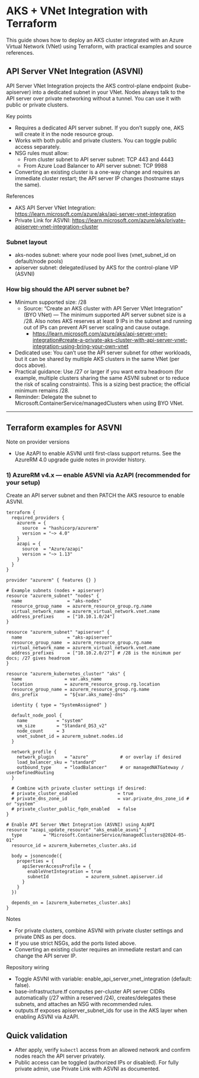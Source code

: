 # AKS + VNet Integration with Terraform

This guide shows how to deploy an AKS cluster integrated with an Azure Virtual Network (VNet) using Terraform, with practical examples and source references.

## API Server VNet Integration (ASVNI)

API Server VNet Integration projects the AKS control-plane endpoint (kube-apiserver) into a dedicated subnet in your VNet. Nodes always talk to the API server over private networking without a tunnel. You can use it with public or private clusters.

Key points
- Requires a dedicated API server subnet. If you don’t supply one, AKS will create it in the node resource group.
- Works with both public and private clusters. You can toggle public access separately.
- NSG rules must allow:
  - From cluster subnet to API server subnet: TCP 443 and 4443
  - From Azure Load Balancer to API server subnet: TCP 9988
- Converting an existing cluster is a one-way change and requires an immediate cluster restart; the API server IP changes (hostname stays the same).

References
- AKS API Server VNet Integration: https://learn.microsoft.com/azure/aks/api-server-vnet-integration
- Private Link for ASVNI: https://learn.microsoft.com/azure/aks/private-apiserver-vnet-integration-cluster

### Subnet layout

- aks-nodes subnet: where your node pool lives (vnet_subnet_id on default/node pools)
- apiserver subnet: delegated/used by AKS for the control-plane VIP (ASVNI)

### How big should the API server subnet be?

- Minimum supported size: /28
  - Source: “Create an AKS cluster with API Server VNet Integration” (BYO VNet) — The minimum supported API server subnet size is a /28. Also notes AKS reserves at least 9 IPs in the subnet and running out of IPs can prevent API server scaling and cause outage.
    - https://learn.microsoft.com/azure/aks/api-server-vnet-integration#create-a-private-aks-cluster-with-api-server-vnet-integration-using-bring-your-own-vnet
- Dedicated use: You can’t use the API server subnet for other workloads, but it can be shared by multiple AKS clusters in the same VNet (per docs above).
- Practical guidance: Use /27 or larger if you want extra headroom (for example, multiple clusters sharing the same ASVNI subnet or to reduce the risk of scaling constraints). This is a sizing best practice; the official minimum remains /28.
- Reminder: Delegate the subnet to Microsoft.ContainerService/managedClusters when using BYO VNet.

---

## Terraform examples for ASVNI

Note on provider versions
- Use AzAPI to enable ASVNI until first-class support returns. See the AzureRM 4.0 upgrade guide notes in provider history.

### 1) AzureRM v4.x — enable ASVNI via AzAPI (recommended for your setup)

Create an API server subnet and then PATCH the AKS resource to enable ASVNI.

```hcl
terraform {
  required_providers {
    azurerm = {
      source  = "hashicorp/azurerm"
      version = "~> 4.0"
    }
    azapi = {
      source  = "Azure/azapi"
      version = "~> 1.13"
    }
  }
}

provider "azurerm" { features {} }

# Example subnets (nodes + apiserver)
resource "azurerm_subnet" "nodes" {
  name                 = "aks-nodes"
  resource_group_name  = azurerm_resource_group.rg.name
  virtual_network_name = azurerm_virtual_network.vnet.name
  address_prefixes     = ["10.10.1.0/24"]
}

resource "azurerm_subnet" "apiserver" {
  name                 = "aks-apiserver"
  resource_group_name  = azurerm_resource_group.rg.name
  virtual_network_name = azurerm_virtual_network.vnet.name
  address_prefixes     = ["10.10.2.0/27"] # /28 is the minimum per docs; /27 gives headroom
}

resource "azurerm_kubernetes_cluster" "aks" {
  name                = var.aks_name
  location            = azurerm_resource_group.rg.location
  resource_group_name = azurerm_resource_group.rg.name
  dns_prefix          = "${var.aks_name}-dns"

  identity { type = "SystemAssigned" }

  default_node_pool {
    name           = "system"
    vm_size        = "Standard_DS3_v2"
    node_count     = 3
    vnet_subnet_id = azurerm_subnet.nodes.id
  }

  network_profile {
    network_plugin    = "azure"            # or overlay if desired
    load_balancer_sku = "standard"
    outbound_type     = "loadBalancer"     # or managedNATGateway / userDefinedRouting
  }

  # Combine with private cluster settings if desired:
  # private_cluster_enabled               = true
  # private_dns_zone_id                   = var.private_dns_zone_id # or "system"
  # private_cluster_public_fqdn_enabled   = false
}

# Enable API Server VNet Integration (ASVNI) using AzAPI
resource "azapi_update_resource" "aks_enable_asvni" {
  type        = "Microsoft.ContainerService/managedClusters@2024-05-01"
  resource_id = azurerm_kubernetes_cluster.aks.id

  body = jsonencode({
    properties = {
      apiServerAccessProfile = {
        enableVnetIntegration = true
        subnetId              = azurerm_subnet.apiserver.id
      }
    }
  })

  depends_on = [azurerm_kubernetes_cluster.aks]
}
```

Notes
- For private clusters, combine ASVNI with private cluster settings and private DNS as per docs.
- If you use strict NSGs, add the ports listed above.
- Converting an existing cluster requires an immediate restart and can change the API server IP.

Repository wiring
- Toggle ASVNI with variable: enable_api_server_vnet_integration (default: false).
- base-infrastructure.tf computes per-cluster API server CIDRs automatically (/27 within a reserved /24), creates/delegates these subnets, and attaches an NSG with recommended rules.
- outputs.tf exposes apiserver_subnet_ids for use in the AKS layer when enabling ASVNI via AzAPI.


## Quick validation

- After apply, verify `kubectl` access from an allowed network and confirm nodes reach the API server privately.
- Public access can be toggled (authorized IPs or disabled). For fully private admin, use Private Link with ASVNI as documented.